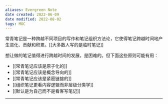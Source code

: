 ```yaml
---
aliases: Evergreen Note
date created: 2022-06-09
date modified: 2022-08-02
tags: MOC
---
```


常青笔记是一种跨越不同项目的写作和笔记组织方法论，它使得笔记跨越时间地产生进化、贡献和积累。[[大多数人写的是临时笔记]]

想让做的笔记值得进行跨越时间的发展，是困难的。但下面这些原则可能有用：

- [[常青笔记应该是原子化的]]
- [[常青笔记应该是概念导向的]]
- [[常青笔记应该是紧密链接的]]
- [[组织笔记更看内容逻辑而非层级分类学]]
- [[默认是为自己而不是看客写笔记]]

---
